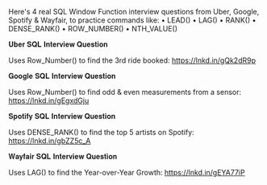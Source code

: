 Here's 4 real SQL Window Function interview questions from Uber, Google, Spotify & Wayfair, to practice commands like:
 • LEAD()
• LAG()
• RANK()
• DENSE_RANK()
• ROW_NUMBER()
• NTH_VALUE()

𝐔𝐛𝐞𝐫 𝐒𝐐𝐋 𝐈𝐧𝐭𝐞𝐫𝐯𝐢𝐞𝐰 𝐐𝐮𝐞𝐬𝐭𝐢𝐨𝐧

Uses Row_Number() to find the 3rd ride booked:
https://lnkd.in/gQk2dR9p

𝐆𝐨𝐨𝐠𝐥𝐞 𝐒𝐐𝐋 𝐈𝐧𝐭𝐞𝐫𝐯𝐢𝐞𝐰 𝐐𝐮𝐞𝐬𝐭𝐢𝐨𝐧

Uses Row_Number() to find odd & even measurements from a sensor:
https://lnkd.in/gEgxdGju

𝐒𝐩𝐨𝐭𝐢𝐟𝐲 𝐒𝐐𝐋 𝐈𝐧𝐭𝐞𝐫𝐯𝐢𝐞𝐰 𝐐𝐮𝐞𝐬𝐭𝐢𝐨𝐧

Uses DENSE_RANK() to find the top 5 artists on Spotify:
https://lnkd.in/gbZZ5c_A

𝐖𝐚𝐲𝐟𝐚𝐢𝐫 𝐒𝐐𝐋 𝐈𝐧𝐭𝐞𝐫𝐯𝐢𝐞𝐰 𝐐𝐮𝐞𝐬𝐭𝐢𝐨𝐧

Uses LAG() to find the Year-over-Year Growth:
https://lnkd.in/gEYA77iP
